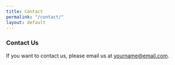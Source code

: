```yaml
---
title: Contact
permalink: "/contact/"
layout: default
---
```


### Contact Us

If you want to contact us, please email us at [yourname@email.com](mailto:yourname@email.com).